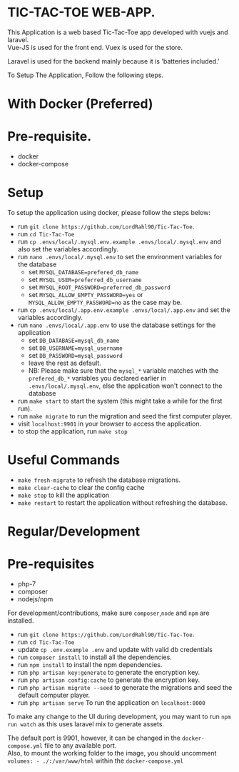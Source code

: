 # TIC-TAC-TOE WEB-APP.
This Application is a web based Tic-Tac-Toe app developed with vuejs and laravel.<br />
Vue-JS is used for the front end. Vuex is used for the store.<br />

Laravel is used for the backend mainly because it is 'batteries included.'



To Setup The Application, Follow the following steps.
# With Docker (Preferred)

# Pre-requisite.
* docker
* docker-compose

# Setup 

To setup the application using docker, please follow the steps below: <br />

* run `git clone https://github.com/LordRahl90/Tic-Tac-Toe`.
* run `cd Tic-Tac-Toe`
* run `cp .envs/local/.mysql.env.example .envs/local/.mysql.env` and also set the variables accordingly.
* run `nano .envs/local/.mysql.env` to set the environment variables for the database
    * set `MYSQL_DATABASE=prefered_db_name`
    * set `MYSQL_USER=preferred_db_username`
    * set `MYSQL_ROOT_PASSWORD=preferred_db_password`
    * set `MYSQL_ALLOW_EMPTY_PASSWORD=yes` or `MYSQL_ALLOW_EMPTY_PASSWORD=no` as the case may be.
* run `cp .envs/local/.app.env.example .envs/local/.app.env`  and set the variables accordingly.
* run `nano .envs/local/.app.env` to use the database settings for the application <br />
    * set `DB_DATABASE=mysql_db_name`
    * set `DB_USERNAME=mysql_username`
    * set `DB_PASSWORD=mysql_password`
    * leave the rest as default. <br />
    * NB: Please make sure that the `mysql_*` variable matches with the `prefered_db_*` variables you declared earlier in `.envs/local/.mysql.env`, else the application won't connect to the database <br />
* run `make start` to start the system (this might take a while for the first run).
* run `make migrate` to run the migration and seed the first computer player.
* visit `localhost:9901` in your browser to access the application.
* to stop the application, run `make stop`

# Useful Commands

* `make fresh-migrate` to refresh the database migrations.
* `make clear-cache` to clear the config cache
* `make stop` to kill the application
* `make restart` to restart the application without refreshing the database.


# Regular/Development

# Pre-requisites
* php-7
* composer
* nodejs/npm

For development/contributions, make sure `composer`,`node` and `npm` are installed.
* run `git clone https://github.com/LordRahl90/Tic-Tac-Toe`.
* run `cd Tic-Tac-Toe`
* update `cp .env.example .env` and update with valid db credentials
* run `composer install` to install all the dependencies.
* run `npm install` to install the npm dependencies.
* run `php artisan key:generate` to generate the encryption key.
* run `php artisan config:cache` to generate the encryption key.
* run `php artisan migrate --seed` to generate the migrations and seed the default computer player.
* run `php artisan serve` To run the application on `localhost:8000`

To make any change to the UI during development, you may want to run `npm run watch` as this uses laravel mix to generate assets.


The default port is 9901, however, it can be changed in the `docker-compose.yml` file to any available port.<br />
Also, to mount the working folder to the image, you should uncomment 
`
    volumes:
      - ./:/var/www/html
 `
within the `docker-compose.yml`


